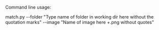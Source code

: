 Command line usage:

match.py --folder "Type name of folder in working dir here without the quotation marks" --image "Name of image here +.png without quotes"
